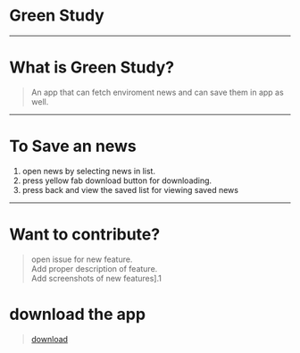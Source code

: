 # Green Study

----
# What is Green Study?


> An app that can fetch  enviroment news and can save them in app as well.

----
# To Save an news
1. open news by selecting news in list.<br>
2. press yellow  fab download button for downloading.<br>
3. press back and view the saved list for viewing saved news<br>

----
# Want to contribute?
> open issue for new feature.<br>
> Add proper description of feature.<br>
> Add screenshots of new features].1<br>

# download the app
> [download](https://drive.google.com/file/d/0B4-8lOBla6rlNERQTzRZMy16R28/view?usp=drivesdk)
